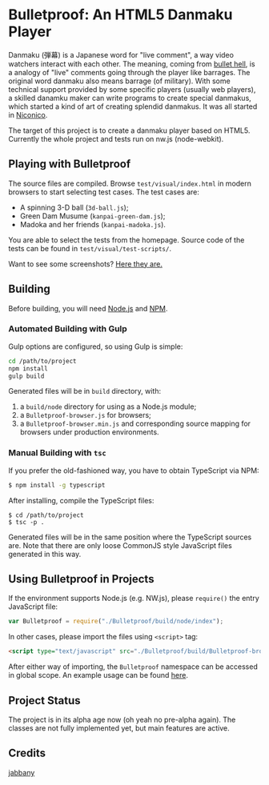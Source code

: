 # Bulletproof: An HTML5 Danmaku Player

Danmaku (弾幕) is a Japanese word for "live comment", a way video watchers interact with each other.
The meaning, coming from [bullet hell](//en.wikipedia.org/wiki/Shoot_%27em_up#Bullet_hell), is
a analogy of "live" comments going through the player like barrages. The original word danmaku
also means barrage (of military). With some technical support provided by some specific players
(usually web players), a skilled danamku maker can write programs to create special danmakus,
which started a kind of art of creating splendid danmakus. It was all started in [Niconico](http://www.nicovideo.jp/).

The target of this project is to create a danmaku player based on HTML5. Currently the whole project and
tests run on nw.js (node-webkit).

## Playing with Bulletproof

The source files are compiled. Browse `test/visual/index.html` in modern browsers to start selecting
test cases. The test cases are:

- A spinning 3-D ball (`3d-ball.js`);
- Green Dam Musume (`kanpai-green-dam.js`);
- Madoka and her friends (`kanpai-madoka.js`).

You are able to select the tests from the homepage. Source code of the tests can be found in `test/visual/test-scripts/`.

Want to see some screenshots? [Here they are.](../images/)

## Building

Before building, you will need [Node.js](https://nodejs.org/en/) and [NPM](https://www.npmjs.org/).

### Automated Building with Gulp

Gulp options are configured, so using Gulp is simple:

```bash
cd /path/to/project
npm install
gulp build
```

Generated files will be in `build` directory, with:

1. a `build/node` directory for using as a Node.js module;
2. a `Bulletproof-browser.js` for browsers;
3. a `Bulletproof-browser.min.js` and corresponding source mapping for
browsers under production environments.

### Manual Building with `tsc`

If you prefer the old-fashioned way, you have to obtain TypeScript via NPM:

```bash
$ npm install -g typescript
```

After installing, compile the TypeScript files:

```
$ cd /path/to/project
$ tsc -p .
```

Generated files will be in the same position where the TypeScript sources are.
Note that there are only loose CommonJS style JavaScript files generated in this way.

## Using Bulletproof in Projects

If the environment supports Node.js (e.g. NW.js), please `require()` the entry JavaScript file:

```javascript
var Bulletproof = require("./Bulletproof/build/node/index");
```

In other cases, please import the files using `<script>` tag:

```html
<script type="text/javascript" src="./Bulletproof/build/Bulletproof-browser.min.js"></script>
```

After either way of importing, the `Bulletproof` namespace can be accessed in global scope.
An example usage can be found [here](../../test/visual/index.js).

## Project Status

The project is in its alpha age now (oh yeah no pre-alpha again). The classes are not fully implemented yet,
but main features are active.

## Credits

[jabbany](//github.com/jabbany/)
